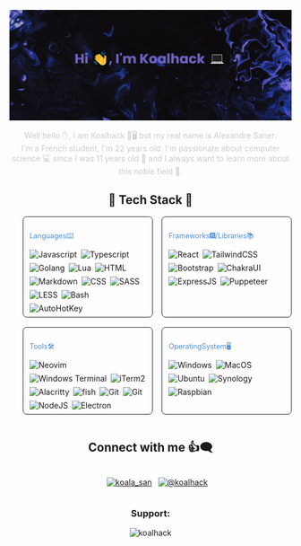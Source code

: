 [![MasterHead](./assets/banner.png)](https://github.com/Koalhack)

<section id="intro">
  <p align="center">
  Well hello ✋, I am Koalhack 🐨🖥️ but my real name is Alexandre Saner.</br>
  I'm a French student, I'm 22 years old.
  I'm passionate about computer science 💻 since I was 11 years old 👶
  and I always want to learn more about this noble field 🧠.</p>
</section>

<h2 align="center">🌟 Tech Stack 🌟</h2>

<ul align="center" id="techStack">
  <li class="card">
    <h3 align="left">Languages⌨️</h3>
    <div>
      <img src="https://img.shields.io/badge/-JavaScript-111111?style=flat-square&labelColor=efd81d&logo=javascript&logoColor=white" alt="Javascript" />
      <img src="https://img.shields.io/badge/-Typescript-111111?style=flat-square&labelColor=2f74c0&logo=typescript&logoColor=white" alt="Typescript" />
      <img src="https://img.shields.io/badge/-Golang-111111?style=flat-square&labelColor=00a7d0&logo=go&logoColor=white" alt="Golang" />
      <img src="https://img.shields.io/badge/-Lua-111111?style=flat-square&labelColor=00007c&logo=lua&logoColor=white" alt="Lua" />
      <img src="https://img.shields.io/badge/-HTML5-111111?style=flat-square&labelColor=dd4b25&logo=html5&logoColor=white" alt="HTML" />
      <img src="https://img.shields.io/badge/-Markdown-111111?style=flat-square&logo=markdown&logoColor=white" alt="Markdown" />
      <img src="https://img.shields.io/badge/-CSS3-111111?style=flat-square&labelColor=3595cf&logo=css3&logoColor=white" alt="CSS" />
      <img src="https://img.shields.io/badge/-SASS-111111?style=flat-square&labelColor=c76395&logo=sass&logoColor=white" alt="SASS" />
      <img src="https://img.shields.io/badge/-LESS-111111?style=flat-square&labelColor=1b3352&logo=less&logoColor=white" alt="LESS" />
      <img src="https://img.shields.io/badge/-Bash-111111?style=flat-square&logo=gnubash&logoColor=white" alt="Bash" />
      <img src="https://img.shields.io/badge/-AutoHotKey-111111?style=flat-square&labelColor=00a501&logo=autohotkey&logoColor=white" alt="AutoHotKey" />
    </div>
  </li>
  <li class="card">
    <h3 align="left">Frameworks🎆/Libraries📚</h3>
    <div>
      <img src="https://img.shields.io/badge/-React-111111?style=flat-square&labelColor=00d5f7&logo=react&logoColor=white" alt="React" />
      <img src="https://img.shields.io/badge/-TailwindCSS-111111?style=flat-square&labelColor=47a9ae&logo=tailwindcss&logoColor=white" alt="TailwindCSS" />
      <img src="https://img.shields.io/badge/-Bootstrap-111111?style=flat-square&labelColor=7710f1&logo=bootstrap&logoColor=white" alt="Bootstrap" />
      <img src="https://img.shields.io/badge/-Chakra%20UI-111111?style=flat-square&labelColor=28b5aa&logo=chakraui&logoColor=white" alt="ChakraUI" />
      <img src="https://img.shields.io/badge/-ExpressJS-111111?style=flat-square&logo=express&logoColor=white" alt="ExpressJS" />
      <img src="https://img.shields.io/badge/-Puppeteer-111111?style=flat-square&labelColor=04c997&logo=puppeteer&logoColor=white" alt="Puppeteer" />
    </div>
  </li>
  <li class="card">
    <h3 align="left">Tools🛠️</h3>
    <div>
      <img src="https://img.shields.io/badge/-Neovim-111111?style=flat-square&labelColor=83ba64&logo=neovim&logoColor=white" alt="Neovim" />
      <img src="https://img.shields.io/badge/-Windows%20Terminal-111111?style=flat-square&logo=windowsterminal&logoColor=white" alt="Windows Terminal" />
      <img src="https://img.shields.io/badge/-iTerm2-111111?style=flat-square&logo=iterm2&logoColor=white" alt="iTerm2" />
      <img src="https://img.shields.io/badge/-Alacritty-111111?style=flat-square&labelColor=eb5d00&logo=alacritty&logoColor=white" alt="Alacritty" />
      <img src="https://img.shields.io/badge/-Fish-111111?style=flat-square&logo=fish&logoColor=white" alt="fish" />
      <img src="https://img.shields.io/badge/-Git-111111?style=flat-square&labelColor=e44d30&logo=git&logoColor=white" alt="Git" />
      <img src="https://img.shields.io/badge/-Docker-111111?style=flat-square&labelColor=228fe1&logo=docker&logoColor=white" alt="Git" />
      <img src="https://img.shields.io/badge/-NodeJS-111111?style=flat-square&labelColor=6ea45f&logo=node.js&logoColor=white" alt="NodeJS" />
      <img src="https://img.shields.io/badge/-Electron-111111?style=flat-square&labelColor=99e1ef&logo=electron&logoColor=white" alt="Electron" />
    </div>
  </li>
  <li class="card">
    <h3 align="left">OperatingSystem🖥️</h3>
    <div>
      <img src="https://img.shields.io/badge/-Windows-111111?style=flat-square&logo=windows&logoColor=white" alt="Windows" />
      <img src="https://img.shields.io/badge/-MacOS-111111?style=flat-square&logo=apple&logoColor=white" alt="MacOS" />
      <img src="https://img.shields.io/badge/-Ubuntu-111111?style=flat-square&logo=Ubuntu&logoColor=d24413" alt="Ubuntu" />
      <img src="https://img.shields.io/badge/-Synology-111111?style=flat-square&logo=synology&logoColor=white" alt="Synology" />
      <img src="https://img.shields.io/badge/-Raspbian-111111?style=flat-square&logo=raspberrypi&logoColor=b2103f" alt="Raspbian" />
    </div>
  </li>
</ul>

<section id="connect">
  <h2>Connect with me 👍🗨️</h2>
  <ul>
    <li>
      <a href="https://dev.to/koala_san" target="blank"><img align="center" src="https://img.shields.io/badge/-Dev.to-111111?style=flat-square&logo=dev.to&logoColor=white" alt="koala_san"/></a>
    </li>
    <li>
      <a href="https://medium.com/@koalhack" target="blank"><img align="center" src="https://img.shields.io/badge/-Medium-111111?style=flat-square&logo=medium&logoColor=color" alt="@koalhack"/></a>
    </li>
  </ul>
</section>

<section id="support">
  <h3 align="left">Support:</h3>
  <a href="https://www.buymeacoffee.com/koalhack"> <img align="left" src="https://img.shields.io/badge/-Buy%20me%20a%20coffee-111111?style=for-the-badge&logo=buymeacoffee&labelColor=f7d600&logoColor=white" alt="koalhack" /></a>
</section>

<style>
  #intro > p {
    text-align: center;
    font-size: 1em;
    color: #cccccc;
  }

 #techStack {
    display: grid;
    grid-template-columns: repeat(2, minmax(0, 1fr));
    gap: 1.2em;
  }

  .card {
    border: 1px solid #23282f;
    border-radius: 0.5em;
    padding: 0.5em 0.8em;
    list-style: none;
   }

  .card > h3 {
    font-size: 0.9em;
    font-weight: normal;
    color: #4b8cd7;
  }

  .card > div {
    display: flex;
    flex-wrap: wrap;
    gap: 0.5em;
  }

  #connect, #support {
    display: flex;
    flex-direction: column;
    align-items: center;
    text-align: center;
  }

  #connect > ul {
    display: flex;
    gap: 0.8em;
    list-style: none;
  }

  #connect > ul > li{
    display: block;
  }

</style>
